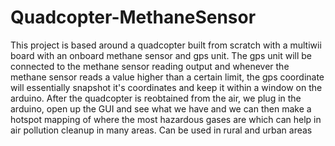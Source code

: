 # Quadcopter-MethaneSensor
This project is based around a quadcopter built from scratch with a multiwii board with an onboard methane sensor and gps unit.
The gps unit will be connected to the methane sensor reading output and whenever the methane sensor reads a value higher than
a certain limit, the gps coordinate will essentially snapshot it's coordinates and keep it within a window on the arduino.
After the quadcopter is reobtained from the air, we plug in the arduino, open up the GUI and see what we have and we can then
make a hotspot mapping of where the most hazardous gases are which can help in air pollution cleanup in many areas. Can be used in rural and urban areas
